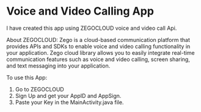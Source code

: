 # Voice and Video Calling App
I have created this app using ZEGOCLOUD voice and video call Api. 

About ZEGOCLOUD:
Zego is a cloud-based communication platform that provides APIs and SDKs to enable voice and video calling functionality in your application. Zego cloud library allows you to easily integrate real-time communication features such as voice and video calling, screen sharing, and text messaging into your application.

To use this App:
1. Go to ZEGOCLOUD
2. Sign Up and get your AppID and AppSign.
3. Paste your Key in the MainActivity.java file.
